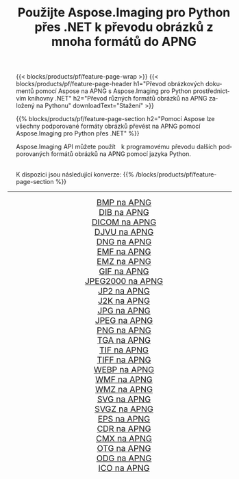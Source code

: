 ﻿---
title: Použijte Aspose.Imaging pro Python přes .NET k převodu obrázků z mnoha formátů do APNG 
weight: 3920
url: /cs/python-net/conversion/to/apng 
lang: cs
langdirlevel: 2
locales: zh-hans,ja,it,ru,de,es,fr,nl,id,lt,pl,pt,vi,tr,ko,zh-hant,ar,hi,th,sv,cs,uk,he
description: Aspose.Imaging pro Python přes knihovnu .NET můžete použít k převodu z různých formátů do APNG
---

{{< blocks/products/pf/feature-page-wrap >}}
{{< blocks/products/pf/feature-page-header h1="Převod obrázkových dokumentů pomocí Aspose na APNG s Aspose.Imaging pro Python prostřednictvím knihovny .NET" h2="Převod různých formátů obrázků na APNG založený na Pythonu" downloadText="Stažení" >}}


{{% blocks/products/pf/feature-page-section  h2="Pomocí Aspose lze všechny podporované formáty obrázků převést na APNG pomocí Aspose.Imaging pro Python přes .NET" %}}
<p align=justify>Aspose.Imaging API můžete použít   k programovému převodu dalších podporovaných formátů obrázků na APNG pomocí jazyka Python.</p>
<br/>
K dispozici jsou následující konverze:
{{% /blocks/products/pf/feature-page-section %}}
<div class="container-fluid productfamilypage bg-gray">
    <div class="convertypes bg-gray agp-content section">
        <div class="container">
		<hr style="margin-left:-20px;"/>
		<div class="row other-converters" style="gap: 10px;font-size: 19px;text-align:center;">
		    <div class='col-md-2 other-converter remove-lp remove-rp'><a href="/imaging/cs/python-net/conversion/bmp-to-apng" style="padding:15px;">BMP na APNG</a></div>
<div class='col-md-2 other-converter remove-lp remove-rp'><a href="/imaging/cs/python-net/conversion/dib-to-apng" style="padding:15px;">DIB na APNG</a></div>
<div class='col-md-2 other-converter remove-lp remove-rp'><a href="/imaging/cs/python-net/conversion/dicom-to-apng" style="padding:15px;">DICOM na APNG</a></div>
<div class='col-md-2 other-converter remove-lp remove-rp'><a href="/imaging/cs/python-net/conversion/djvu-to-apng" style="padding:15px;">DJVU na APNG</a></div>
<div class='col-md-2 other-converter remove-lp remove-rp'><a href="/imaging/cs/python-net/conversion/dng-to-apng" style="padding:15px;">DNG na APNG</a></div>
<div class='col-md-2 other-converter remove-lp remove-rp'><a href="/imaging/cs/python-net/conversion/emf-to-apng" style="padding:15px;">EMF na APNG</a></div>
<div class='col-md-2 other-converter remove-lp remove-rp'><a href="/imaging/cs/python-net/conversion/emz-to-apng" style="padding:15px;">EMZ na APNG</a></div>
<div class='col-md-2 other-converter remove-lp remove-rp'><a href="/imaging/cs/python-net/conversion/gif-to-apng" style="padding:15px;">GIF na APNG</a></div>
<div class='col-md-2 other-converter remove-lp remove-rp'><a href="/imaging/cs/python-net/conversion/jpeg2000-to-apng" style="padding:15px;">JPEG2000 na APNG</a></div>
<div class='col-md-2 other-converter remove-lp remove-rp'><a href="/imaging/cs/python-net/conversion/jp2-to-apng" style="padding:15px;">JP2 na APNG</a></div>
<div class='col-md-2 other-converter remove-lp remove-rp'><a href="/imaging/cs/python-net/conversion/j2k-to-apng" style="padding:15px;">J2K na APNG</a></div>
<div class='col-md-2 other-converter remove-lp remove-rp'><a href="/imaging/cs/python-net/conversion/jpg-to-apng" style="padding:15px;">JPG na APNG</a></div>
<div class='col-md-2 other-converter remove-lp remove-rp'><a href="/imaging/cs/python-net/conversion/jpeg-to-apng" style="padding:15px;">JPEG na APNG</a></div>
<div class='col-md-2 other-converter remove-lp remove-rp'><a href="/imaging/cs/python-net/conversion/png-to-apng" style="padding:15px;">PNG na APNG</a></div>
<div class='col-md-2 other-converter remove-lp remove-rp'><a href="/imaging/cs/python-net/conversion/tga-to-apng" style="padding:15px;">TGA na APNG</a></div>
<div class='col-md-2 other-converter remove-lp remove-rp'><a href="/imaging/cs/python-net/conversion/tif-to-apng" style="padding:15px;">TIF na APNG</a></div>
<div class='col-md-2 other-converter remove-lp remove-rp'><a href="/imaging/cs/python-net/conversion/tiff-to-apng" style="padding:15px;">TIFF na APNG</a></div>
<div class='col-md-2 other-converter remove-lp remove-rp'><a href="/imaging/cs/python-net/conversion/webp-to-apng" style="padding:15px;">WEBP na APNG</a></div>
<div class='col-md-2 other-converter remove-lp remove-rp'><a href="/imaging/cs/python-net/conversion/wmf-to-apng" style="padding:15px;">WMF na APNG</a></div>
<div class='col-md-2 other-converter remove-lp remove-rp'><a href="/imaging/cs/python-net/conversion/wmz-to-apng" style="padding:15px;">WMZ na APNG</a></div>
<div class='col-md-2 other-converter remove-lp remove-rp'><a href="/imaging/cs/python-net/conversion/svg-to-apng" style="padding:15px;">SVG na APNG</a></div>
<div class='col-md-2 other-converter remove-lp remove-rp'><a href="/imaging/cs/python-net/conversion/svgz-to-apng" style="padding:15px;">SVGZ na APNG</a></div>
<div class='col-md-2 other-converter remove-lp remove-rp'><a href="/imaging/cs/python-net/conversion/eps-to-apng" style="padding:15px;">EPS na APNG</a></div>
<div class='col-md-2 other-converter remove-lp remove-rp'><a href="/imaging/cs/python-net/conversion/cdr-to-apng" style="padding:15px;">CDR na APNG</a></div>
<div class='col-md-2 other-converter remove-lp remove-rp'><a href="/imaging/cs/python-net/conversion/cmx-to-apng" style="padding:15px;">CMX na APNG</a></div>
<div class='col-md-2 other-converter remove-lp remove-rp'><a href="/imaging/cs/python-net/conversion/otg-to-apng" style="padding:15px;">OTG na APNG</a></div>
<div class='col-md-2 other-converter remove-lp remove-rp'><a href="/imaging/cs/python-net/conversion/odg-to-apng" style="padding:15px;">ODG na APNG</a></div>
<div class='col-md-2 other-converter remove-lp remove-rp'><a href="/imaging/cs/python-net/conversion/ico-to-apng" style="padding:15px;">ICO na APNG</a></div>
                </div>
        </div>
    </div>
</div>
<br/>

